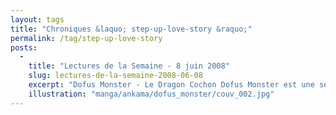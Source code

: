 ```yaml
---
layout: tags
title: "Chroniques &laquo; step-up-love-story &raquo;"
permalink: /tag/step-up-love-story
posts:
  -
    title: "Lectures de la Semaine - 8 juin 2008"
    slug: lectures-de-la-semaine-2008-06-08
    excerpt: "Dofus Monster - Le Dragon Cochon Dofus Monster est une série de one shot tirée du jeu Dofus dont chaque volume est réalisé par un dessinateur différent. Ce deuxième volume est dédié au Dragon Cochon, un dieu facétieux vénéré par ses pairs et très dangereux pour les autres. Gilles Aris, l'auteur, a choisi de nous emmener dans le quotidien de cet"
    illustration: "manga/ankama/dofus_monster/couv_002.jpg"
---
```


